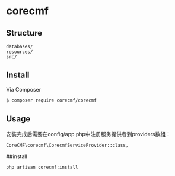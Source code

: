 # corecmf

## Structure

```
databases/        
resources/
src/
```

## Install

Via Composer

```bash
$ composer require corecmf/corecmf
```

## Usage
安装完成后需要在config/app.php中注册服务提供者到providers数组：
```
CoreCMF\corecmf\CorecmfServiceProvider::class,
```
##install
```
php artisan corecmf:install
```
